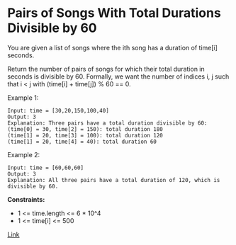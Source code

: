 # Pairs of Songs With Total Durations Divisible by 60

You are given a list of songs where the ith song has a duration of time[i] seconds.

Return the number of pairs of songs for which their total duration in seconds is divisible by 60. Formally, we want the
number of indices i, j such that i < j with (time[i] + time[j]) % 60 == 0.

Example 1:

```
Input: time = [30,20,150,100,40]
Output: 3
Explanation: Three pairs have a total duration divisible by 60:
(time[0] = 30, time[2] = 150): total duration 180
(time[1] = 20, time[3] = 100): total duration 120
(time[1] = 20, time[4] = 40): total duration 60
```

Example 2:

```
Input: time = [60,60,60]
Output: 3
Explanation: All three pairs have a total duration of 120, which is divisible by 60.
```

**Constraints:**

- 1 <= time.length <= 6 * 10^4
- 1 <= time[i] <= 500

[Link](https://leetcode.com/problems/pairs-of-songs-with-total-durations-divisible-by-60/)